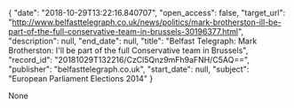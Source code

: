 {
  "date": "2018-10-29T13:22:16.840707", 
  "open_access": false, 
  "target_url": "http://www.belfasttelegraph.co.uk/news/politics/mark-brotherston-ill-be-part-of-the-full-conservative-team-in-brussels-30196377.html", 
  "description": null, 
  "end_date": null, 
  "title": "Belfast Telegraph: Mark Brotherston: I'll be part of the full Conservative team in Brussels", 
  "record_id": "20181029T132216/CzCl5Qnz9mFh9aFNH/C5AQ==", 
  "publisher": "belfasttelegraph.co.uk", 
  "start_date": null, 
  "subject": "European Parliament Elections 2014"
}

None